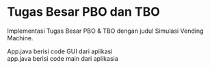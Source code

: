 # Tugas Besar PBO dan TBO
Implementasi Tugas Besar PBO &amp; TBO dengan judul Simulasi Vending Machine.

App.java berisi code GUI dari aplikasi<br />
app.java berisi code main dari aplikasia
